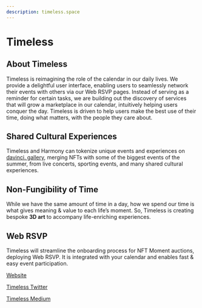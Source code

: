 ```yaml
---
description: timeless.space
---
```


# Timeless

## About Timeless

Timeless is reimagining the role of the calendar in our daily lives. We provide a delightful user interface, enabling users to seamlessly network their events with others via our Web RSVP pages. Instead of serving as a reminder for certain tasks, we are building out the discovery of services that will grow a marketplace in our calendar, intuitively helping users conquer the day. Timeless is driven to help users make the best use of their time, doing what matters, with the people they care about.

## Shared Cultural Experiences 

Timeless and Harmony can tokenize unique events and experiences on [davinci. gallery](https://davinci.gallery/), merging NFTs with some of the biggest events of the summer, from live concerts, sporting events, and many shared cultural experiences.

## Non-Fungibility of Time 

While we have the same amount of time in a day, how we spend our time is what gives meaning & value to each life’s moment. So, Timeless is creating bespoke **3D art** to accompany life-enriching experiences.

## Web RSVP

Timeless will streamline the onboarding process for NFT Moment auctions, deploying Web RSVP. It is integrated with your calendar and enables fast & easy event participation.



[Website](https://timeless.space) 

[Timeless Twitter](https://twitter.com/hqtimelessspace?s=21)

[Timeless Medium](https://medium.com/timeless-economy)


